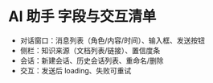 # AI 助手 字段与交互清单

- 对话窗口：消息列表（角色/内容/时间）、输入框、发送按钮
- 侧栏：知识来源（文档列表/链接）、置信度条
- 会话：新建会话、历史会话列表、重命名/删除
- 交互：发送后 loading、失败可重试
